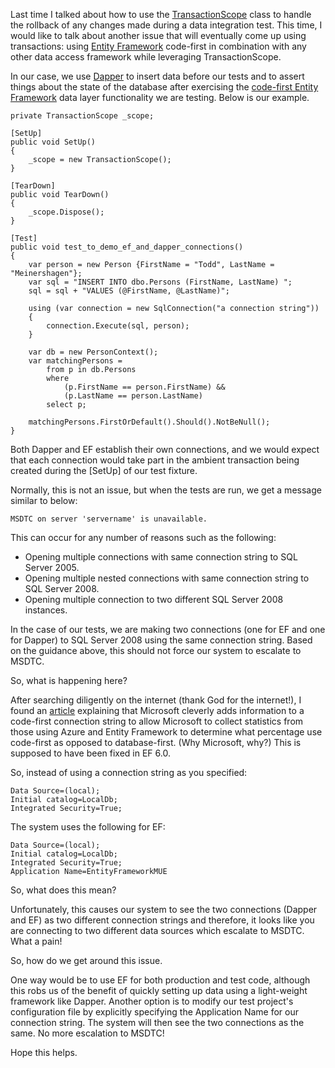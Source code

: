 Last time I talked about how to use the [TransactionScope](http://msdn.microsoft.com/en-us/library/system.transactions.transactionscope.aspx) class to handle the rollback of any changes made during a data integration test.  This time, I would like to talk about another issue that will eventually come up using transactions:  using [Entity Framework](http://msdn.microsoft.com/en-us/data/ef.aspx) code-first in combination with any other data access framework while leveraging TransactionScope.

In our case, we use [Dapper](https://code.google.com/p/dapper-dot-net/) to insert data before our tests and to assert things about the state of the database after exercising the [code-first Entity Framework](http://weblogs.asp.net/scottgu/archive/2010/07/16/code-first-development-with-entity-framework-4.aspx) data layer functionality we are testing.  Below is our example.

	private TransactionScope _scope;
	
	[SetUp]
	public void SetUp()
	{
		_scope = new TransactionScope();
	}
	
	[TearDown]
	public void TearDown()
	{
		_scope.Dispose();
	}
	
	[Test]
	public void test_to_demo_ef_and_dapper_connections()
	{
		var person = new Person {FirstName = "Todd", LastName = "Meinershagen"};
		var sql = "INSERT INTO dbo.Persons (FirstName, LastName) ";
		sql = sql + "VALUES (@FirstName, @LastName)";
		
		using (var connection = new SqlConnection("a connection string"))
		{
			connection.Execute(sql, person);
		}
		
		var db = new PersonContext();
		var matchingPersons = 
			from p in db.Persons
			where
				(p.FirstName == person.FirstName) &&
				(p.LastName == person.LastName)
			select p;
			
		matchingPersons.FirstOrDefault().Should().NotBeNull();
	}

Both Dapper and EF establish their own connections, and we would expect that each connection would take part in the ambient transaction being created during the [SetUp] of our test fixture.  

Normally, this is not an issue, but when the tests are run, we get a message similar to below:

	MSDTC on server 'servername' is unavailable.

This can occur for any number of reasons such as the following:

* Opening multiple connections with same connection string to SQL Server 2005.
* Opening multiple nested connections with same connection string to SQL Server 2008.
* Opening multiple connection to two different SQL Server 2008 instances.

In the case of our tests, we are making two connections (one for EF and one for Dapper) to SQL Server 2008 using the same connection string.  Based on the guidance above, this should not force our system to escalate to MSDTC.  

So, what is happening here?

After searching diligently on the internet (thank God for the internet!), I found an [article](http://stackoverflow.com/questions/18088949/entityframeworkmue-in-entity-framework) explaining that Microsoft cleverly adds information to a code-first connection string to allow Microsoft to collect statistics from those using Azure and Entity Framework to determine what percentage use code-first as opposed to database-first.  (Why Microsoft, why?)  This is supposed to have been fixed in EF 6.0.

So, instead of using a connection string as you specified:

	Data Source=(local);
	Initial catalog=LocalDb;
	Integrated Security=True;
	
The system uses the following for EF:

	Data Source=(local);
	Initial catalog=LocalDb;
	Integrated Security=True;
	Application Name=EntityFrameworkMUE

So, what does this mean?

Unfortunately, this causes our system to see the two connections (Dapper and EF) as two different connection strings and therefore, it looks like you are connecting to two different data sources which escalate to MSDTC.  What a pain!

So, how do we get around this issue.

One way would be to use EF for both production and test code, although this robs us of the benefit of quickly setting up data using a light-weight framework like Dapper.  Another option is to modify our test project's configuration file by explicitly specifying the Application Name for our connection string.  The system will then see the two connections as the same.  No more escalation to MSDTC!

Hope this helps.

